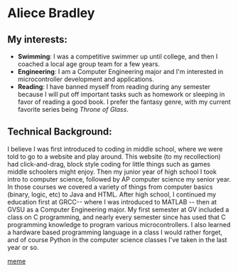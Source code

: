 # Aliece Bradley

## My interests:
- **Swimming**: I was a competitive swimmer up until college, and then I coached a local age group team for a few years.
- **Engineering**: I am a Computer Engineering major and I'm interested in microcontroller development and applications.
- **Reading**: I have banned myself from reading during any semester because I will put off important tasks such as homework or sleeping in favor of reading a good book. I prefer the fantasy genre, with my current favorite series being _Throne of Glass_.


## Technical Background:
I believe I was first introduced to coding in middle school, where we were told to go to a website and play around. This website (to my recollection) had click-and-drag, block style coding for little things such as games middle schoolers might enjoy. Then my junior year of high school I took intro to computer science, followed by AP computer science my senior year. In those courses we covered a variety of things from computer basics (binary, logic, etc) to Java and HTML. After high school, I continued my education first at GRCC-- where I was introduced to MATLAB -- then at GVSU as a Computer Engineering major. My first semester at GV included a class on C programming, and nearly every semester since has used that C programming knowledge to program various microcontrollers. I also learned a hardware based programming language in a class I would rather forget, and of course Python in the computer science classes I've taken in the last year or so. 

[meme](https://community.spiceworks.com/t/awkward-seal-sysadmin-meme/480631)